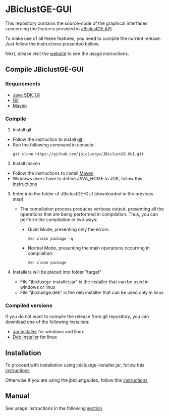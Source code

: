 # JBiclustGE-GUI

This repository contains the source-code of the graphical interfaces concerning the features provided in [JBiclustGE API](https://github.com/jbiclustge/JBiclustGE)

To make use of all these features, you need to compile the current release. Just follow the instructions presented bellow. 

Next, please visit the [website](https://jbiclustge.github.io) to see the usage instructions.

## Compile JBiclustGE-GUI
### Requirements
 - [Java SDK 1.8](http://www.oracle.com/technetwork/java/javase/downloads/index.html) 
 - [Git](https://git-scm.com)
 - [Maven](https://maven.apache.org)

### Compile

1. Install git 
  - Follow the instruction to install [git](https://git-scm.com/book/en/v2/Getting-Started-Installing-Git)
  - Run the following command in console:
     ```
     git clone https://github.com/jbiclustge/JBiclustGE-GUI.git
     ```

2. Install maven
  - Follow the instructions to install [Maven](https://maven.apache.org/install.html)
  - Windows users have to define JAVA_HOME to JDK, follow this [instructions](http://roufid.com/no-compiler-is-provided-in-this-environment/)

3. Enter into the folder of JBiclustGE-GUI (downloaded in the previous step)
   - The compilation process produces verbose output, presenting all the operations that are being performed in compilation. Thus, you can perform the compilation in two ways:
      - Quiet Mode, presenting only the errors:
           ```
           mvn clean package -q
           ```
           
      - Normal Mode, presenting the main operations occurring in compilation:
           ```
           mvn clean package
           ```      

3. Installers will be placed into folder "target"
    - File "jbiclustge-installer.jar" is the installer that can be used in windows or linux
    - File "jbiclustge.deb" is the deb installer that can be used only in linux

### Compiled versions

If you do not want to compile the release from git repository, you can download one of the following installers:
   - [Jar installer](https://jbiclustge.github.io/configs/download/#windows-and-linux-jar-installer) for windows and linux
   - [Deb installer](https://jbiclustge.github.io/configs/download/#linux-deb-installer) for linux

## Installation

To proceed with installation using jbiclustge-installer.jar, follow this [instructions](https://jbiclustge.github.io/configs/download/#windows-and-linux-jar-installer)

Otherwise if you are using the jbiclustge.deb, follow this [instructions](https://jbiclustge.github.io/configs/download/#linux-deb-installer)


## Manual
See usage instructions in the following [section](https://jbiclustge.github.io/manual/manualjbiclustgegui/)

